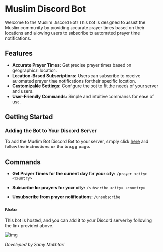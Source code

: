 # Muslim Discord Bot


Welcome to the Muslim Discord Bot! This bot is designed to assist the Muslim community by providing accurate prayer times based on their locations and allowing users to subscribe to automated prayer time notifications.

## Features

- **Accurate Prayer Times:** Get precise prayer times based on geographical location.
- **Location-Based Subscriptions:** Users can subscribe to receive automated prayer time notifications for their specific location.
- **Customizable Settings:** Configure the bot to fit the needs of your server and users.
- **User-Friendly Commands:** Simple and intuitive commands for ease of use.

## Getting Started

### Adding the Bot to Your Discord Server

To add the Muslim Bot Discord Bot to your server, simply click [here](https://top.gg/bot/YOUR_BOT_ID) and follow the instructions on the top.gg page.

## Commands

- **Get Prayer Times for the current day for your city:**
`/prayer <city> <country>`

- **Subscribe for prayers for your city:**
`/subscribe <city> <country>`

- **Unsubscribe from prayer notifications:**
`/unsubscribe`


### Note

This bot is hosted, and you can add it to your Discord server by following the link provided above.


![img](https://encrypted-tbn0.gstatic.com/images?q=tbn:ANd9GcRjOeUSpkq-u0omjFj91UyKj1AZZ2XpmCSENg&usqp=CAU)

*Developed by Samy Mokhtari*
